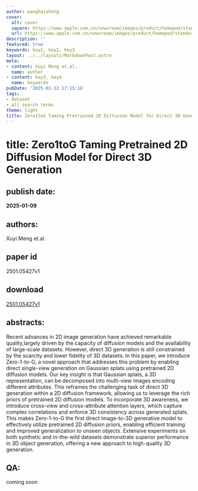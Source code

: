 ```yaml
---
author: wanghaisheng
cover:
  alt: cover
  square: https://www.apple.com.cn/newsroom/images/product/homepod/standard/Apple-HomePod-hero-230118_big.jpg.large_2x.jpg
  url: https://www.apple.com.cn/newsroom/images/product/homepod/standard/Apple-HomePod-hero-230118_big.jpg.large_2x.jpg
description: ''
featured: true
keywords: key1, key2, key3
layout: ../../layouts/MarkdownPost.astro
meta:
- content: Xuyi Meng et.al.
  name: author
- content: key3, key4
  name: keywords
pubDate: '2025-01-12 17:15:16'
tags:
- dataset
- all search terms
theme: light
title: Zero1toG Taming Pretrained 2D Diffusion Model for Direct 3D Generation
---
```


# title: Zero1toG Taming Pretrained 2D Diffusion Model for Direct 3D Generation 
## publish date: 
**2025-01-09** 
## authors: 
  Xuyi Meng et.al. 
## paper id
2501.05427v1
## download
[2501.05427v1](http://arxiv.org/abs/2501.05427v1)
## abstracts:
Recent advances in 2D image generation have achieved remarkable quality,largely driven by the capacity of diffusion models and the availability of large-scale datasets. However, direct 3D generation is still constrained by the scarcity and lower fidelity of 3D datasets. In this paper, we introduce Zero-1-to-G, a novel approach that addresses this problem by enabling direct single-view generation on Gaussian splats using pretrained 2D diffusion models. Our key insight is that Gaussian splats, a 3D representation, can be decomposed into multi-view images encoding different attributes. This reframes the challenging task of direct 3D generation within a 2D diffusion framework, allowing us to leverage the rich priors of pretrained 2D diffusion models. To incorporate 3D awareness, we introduce cross-view and cross-attribute attention layers, which capture complex correlations and enforce 3D consistency across generated splats. This makes Zero-1-to-G the first direct image-to-3D generative model to effectively utilize pretrained 2D diffusion priors, enabling efficient training and improved generalization to unseen objects. Extensive experiments on both synthetic and in-the-wild datasets demonstrate superior performance in 3D object generation, offering a new approach to high-quality 3D generation.
## QA:
coming soon
